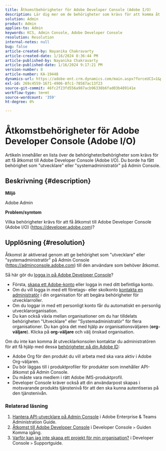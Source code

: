 ```yaml
---
title: Åtkomstbehörigheter för Adobe Developer Console (Adobe I/O)
description: Lär dig mer om de behörigheter som krävs för att komma åt utvecklarkonsolen. Kontrollera om du har behörighet som utvecklare och systemadministratör.
solution: Admin
product: Admin
applies-to: Admin
keywords: KCS, Admin Console, Adobe Developer Console
resolution: Resolution
internal-notes: null
bug: false
article-created-by: Nayanika Chakravarty
article-created-date: 1/16/2024 8:36:44 PM
article-published-by: Nayanika Chakravarty
article-published-date: 1/16/2024 9:17:21 PM
version-number: 8
article-number: KA-19448
dynamics-url: https://adobe-ent.crm.dynamics.com/main.aspx?forceUCI=1&pagetype=entityrecord&etn=knowledgearticle&id=564687f0-aeb4-ee11-a569-6045bd0063aa
exl-id: 269c4559-1671-4906-8fc1-78587ac13f23
source-git-commit: 46fc2f23fd556a987acb96338b6fad03b489141e
workflow-type: tm+mt
source-wordcount: '359'
ht-degree: 0%

---
```


# Åtkomstbehörigheter för Adobe Developer Console (Adobe I/O)


Artikeln innehåller en lista över de behörigheter/behörigheter som krävs för att få åtkomst till Adobe Developer Console (Adobe I/O). Du borde ha fått behörighet som &quot;utvecklare&quot; eller &quot;systemadministratör&quot; på Admin Console.

## Beskrivning {#description}


<b>Miljö</b>

Adobe Admin

<b>Problem/symtom</b>

Vilka behörigheter krävs för att få åtkomst till Adobe Developer Console (Adobe I/O) (https://developer.adobe.com)?


## Upplösning {#resolution}


Åtkomst är aktiverad genom att ge behörighet som &quot;utvecklare&quot; eller &quot;systemadministratör&quot; på Admin Console (https://adminconsole.adobe.com) till den användare som behöver åtkomst.

Så här gör du [logga in på Adobe Developer Console](https://developer.adobe.com/developer-console/docs/guides/getting-started/)?

- Första, [skapa ett Adobe-konto](https://developer.adobe.com/console) eller logga in med ditt befintliga konto.
- Om du vill logga in med ett företags- eller skolkonto [kontakta en administratör](https://helpx.adobe.com/enterprise/kb/contact-administrator.html) i din organisation för att begära behörigheter för utvecklarroller.
- Om du loggar in med ett personligt konto får du automatiskt en personlig utvecklarorganisation.
- Du kan också växla mellan organisationer om du har tilldelats behörigheten &quot;Utvecklare&quot; eller &quot;Systemadministratör&quot; för flera organisationer. Du kan göra det med hjälp av organisationsväljaren (<b>org-väljare</b>). Klicka på <b>org-väljare</b> och välj önskad organisation.


Om du inte kan komma åt utvecklarkonsolen kontaktar du administratören för att få hjälp med dessa [behörigheter på din Adobe ID](https://experienceleague.adobe.com/docs/experience-manager-learn/cloud-service/debugging/debugging-aem-as-a-cloud-service/developer-console.html?lang=en#developer-console-access):

- Adobe Org för den produkt du vill arbeta med ska vara aktiv i Adobe Org-väljaren.
- Du bör läggas till i produktprofiler för produkter som innehåller API-åtkomst på Admin Console.
- Du måste vara medlem i rätt Adobe IMS-produktprofil.
- Developer Console kräver också att din användarpost skapas i motsvarande produkts tjänstenivå för att den ska kunna autentiseras på den tjänstenivån.


### Relaterad läsning

1. [Hantera API-utvecklare på Admin Console](https://helpx.adobe.com/se/enterprise/using/manage-developers.html) i Adobe Enterprise &amp; Teams Administration Guide.
2. [Åtkomst till Adobe Developer Console](https://developer.adobe.com/developer-console/docs/guides/getting-started/) i Developer Console `>`  Guiden Komma igång.
3. [Varför kan jag inte skapa ett projekt för min organisation?](https://developer.adobe.com/developer-console/docs/support/faq/#why-cant-i-create-a-project-for-my-organization) i Developer Console `>`  Supportguide.
